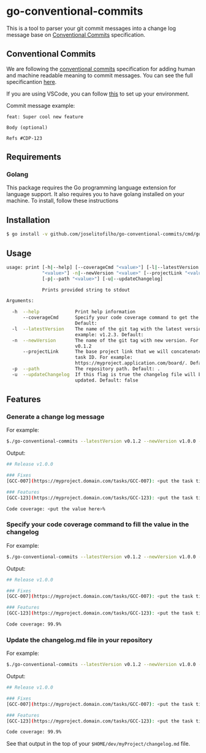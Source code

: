 # go-conventional-commits

This is a tool to parser your git commit messages into a change log message base on [Conventional Commits](#conventional-commits) specification.

## Conventional Commits

We are following the [conventional commits](https://www.conventionalcommits.org/en/v1.0.0/) specification for adding human and machine readable meaning to commit messages. You can see the full specificantion [here](https://www.conventionalcommits.org/en/v1.0.0/#specification).

If you are using VSCode, you can follow [this](https://pawelgrzybek.com/multi-paragraph-git-commit-messages-cli-and-visual-studio-code/) to set up your environment.

Commit message example:
```
feat: Super cool new feature

Body (optional)

Refs #CDP-123
```

## Requirements

### Golang
This package requires the Go programming language extension for language support. It also requires you to have golang installed on your machine. To install, follow these instructions

## Installation

```bash
$ go install -v github.com/joselitofilho/go-conventional-commits/cmd/go-conventional-commits@latest
```

## Usage
```bash
usage: print [-h|--help] [--coverageCmd "<value>"] [-l|--latestVersion
             "<value>"] -n|--newVersion "<value>" [--projectLink "<value>"]
             [-p|--path "<value>"] [-u|--updateChangelog]

             Prints provided string to stdout

Arguments:

  -h  --help             Print help information
      --coverageCmd      Specify your code coverage command to get the value.
                         Default: 
  -l  --latestVersion    The name of the git tag with the latest version. For
                         example: v1.2.3. Default: 
  -n  --newVersion       The name of the git tag with new version. For example:
                         v0.1.2
      --projectLink      The base project link that we will concatenate the
                         task ID. For example:
                         https://myproject.application.com/board/. Default: 
  -p  --path             The repository path. Default: .
  -u  --updateChangelog  If this flag is true the changelog file will be
                         updated. Default: false
```

## Features

### Generate a change log message

For example:
```bash
$./go-conventional-commits --latestVersion v0.1.2 --newVersion v1.0.0 --path $HOME/dev/myProject --projectLink https://myproject.domain.com/tasks/
```

Output:
```bash
## Release v1.0.0

### Fixes
[GCC-007](https://myproject.domain.com/tasks/GCC-007): <put the task title here>

### Features
[GCC-123](https://myproject.domain.com/tasks/GCC-123): <put the task title here>

Code coverage: <put the value here>%
```

### Specify your code coverage command to fill the value in the changelog

For example:
```bash
$./go-conventional-commits --latestVersion v0.1.2 --newVersion v1.0.0 --path $HOME/dev/myProject --projectLink https://myproject.domain.com/tasks/ --coverageCmd "make coverage"
```

Output:
```bash
## Release v1.0.0

### Fixes
[GCC-007](https://myproject.domain.com/tasks/GCC-007): <put the task title here>

### Features
[GCC-123](https://myproject.domain.com/tasks/GCC-123): <put the task title here>

Code coverage: 99.9%
```

### Update the changelog.md file in your repository

For example:
```bash
$./go-conventional-commits --latestVersion v0.1.2 --newVersion v1.0.0 --path $HOME/dev/myProject --projectLink https://myproject.domain.com/tasks/ --coverageCmd "make coverage" --updateChangelog
```

Output:
```bash
## Release v1.0.0

### Fixes
[GCC-007](https://myproject.domain.com/tasks/GCC-007): <put the task title here>

### Features
[GCC-123](https://myproject.domain.com/tasks/GCC-123): <put the task title here>

Code coverage: 99.9%
```

See that output in the top of your `$HOME/dev/myProject/changelog.md` file.
